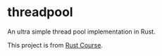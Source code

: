 # threadpool

An ultra simple thread pool implementation in Rust.

This project is from [Rust Course](https://course.rs/advance-practice1/intro.html).